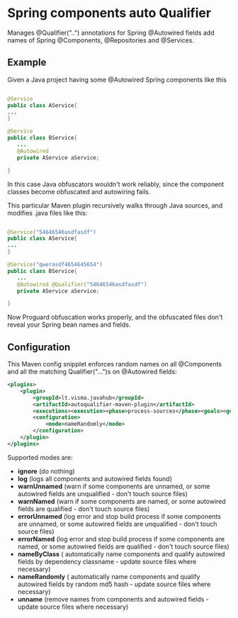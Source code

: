 # Spring components auto Qualifier
Manages @Qualifier("..") annotations for Spring @Autowired fields add names of Spring @Components, @Repositories and @Services.

## Example

Given a Java project having some @Autowired Spring components like this

``` Java

@Service
public class AService{
...
}

@Service
public class BService{
   ...
   @Autowired
   private AService aService;

}

```

In this case Java obfuscators wouldn't work reliably, since the component classes become obfuscated and autowiring fails.

This particular Maven plugin recursively walks through Java sources, and modifies .java files like this:

``` Java

@Service("54646546asdfasdf")
public class AService{
...
}

@Service("qwerasdf4654645654")
public class BService{
   ...
   @Autowired @Qualifier("54646546asdfasdf")
   private AService aService;

}

```

Now Proguard obfuscation works properly, and the obfuscated files don't reveal your Spring bean names and fields.

## Configuration
This Maven config snipplet enforces random names on all @Components and all the matching Qualifier("...")s on @Autowired fields:

``` xml
<plugins>
	<plugin>
		<groupId>lt.visma.javahub</groupId>
		<artifactId>autoqualifier-maven-plugin</artifactId>
		<executions><execution><phase>process-sources</phase><goals><goal>autoqualifier</goal></goals></execution></executions>
		<configuration>
			<mode>nameRandomly</mode>
		</configuration>
	</plugin>
</plugins>

```

Supported modes are:
  * **ignore** (do nothing)
  * **log** (logs all components and autowired fields found)
  * **warnUnnamed** (warn if some components are unnamed, or some autowired fields are unqualified - don't touch source files)
  * **warnNamed** (warn if some components are named, or some autowired fields are qualified - don't touch source files)
  * **errorUnnamed** (log error and stop build process if some components are unnamed, or some autowired fields are unqualified - don't touch source files)
  * **errorNamed** (log error and stop build process if some components are named, or some autowired fields are qualified - don't touch source files)
  * **nameByClass** ( automatically name components and qualify autowired fields by dependency classname - update source files where necessary)
  * **nameRandomly** (	automatically name components and qualify autowired fields by random md5 hash  - update source files where necessary)
  * **unname** (remove names from components and autowired fields - update source files where necessary)

